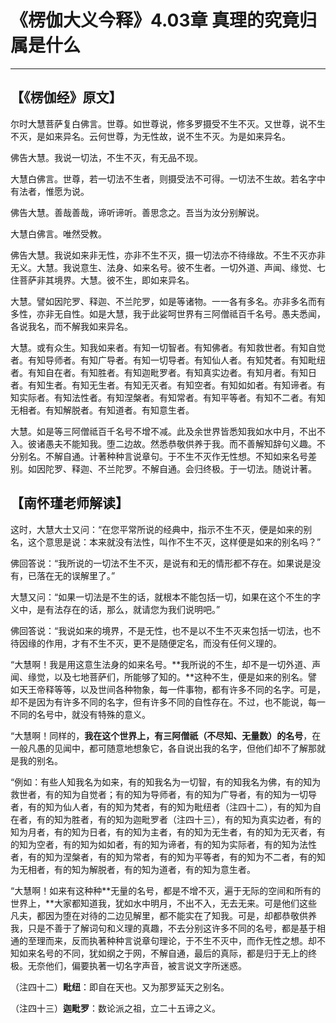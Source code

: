 # 《楞伽大义今释》4.03章 真理的究竟归属是什么

------

## 【《楞伽经》原文】

尔时大慧菩萨复白佛言。世尊。如世尊说，修多罗摄受不生不灭。又世尊，说不生不灭，是如来异名。云何世尊，为无性故，说不生不灭。为是如来异名。

佛告大慧。我说一切法，不生不灭，有无品不现。

大慧白佛言。世尊，若一切法不生者，则摄受法不可得。一切法不生故。若名字中有法者，惟愿为说。

佛告大慧。善哉善哉，谛听谛听。善思念之。吾当为汝分别解说。

大慧白佛言。唯然受教。

佛告大慧。我说如来非无性，亦非不生不灭，摄一切法亦不待缘故。不生不灭亦非无义。大慧。我说意生、法身、如来名号。彼不生者。一切外道、声闻、缘觉、七住菩萨非其境界。大慧。彼不生，即如来异名。

大慧。譬如因陀罗、释迦、不兰陀罗，如是等诸物。一一各有多名。亦非多名而有多性，亦非无自性。如是大慧，我于此娑呵世界有三阿僧祗百千名号。愚夫悉闻，各说我名，而不解我如来异名。

大慧。或有众生。知我如来者。有知一切智者。有知佛者。有知救世者。有知自觉者。有知导师者。有知广导者。有知一切导者。有知仙人者。有知梵者。有知毗纽者。有知自在者。有知胜者。有知迦毗罗者。有知真实边者。有知月者。有知日者。有知生者。有知无生者。有知无灭者。有知空者。有知如如者。有知谛者。有知实际者。有知法性者。有知涅槃者。有知常者。有知平等者。有知不二者。有知无相者。有知解脱者。有知道者。有知意生者。

大慧。如是等三阿僧祗百千名号不增不减。此及余世界皆悉知我如水中月，不出不入。彼诸愚夫不能知我。堕二边故。然悉恭敬供养于我。而不善解知辞句义趣。不分别名。不解自通。计著种种言说章句。于不生不灭作无性想。不知如来名号差别。如因陀罗、释迦、不兰陀罗。不解自通。会归终极。于一切法。随说计著。

## 【南怀瑾老师解读】

这时，大慧大士又问：“在您平常所说的经典中，指示不生不灭，便是如来的别名，这个意思是说：本来就没有法性，叫作不生不灭，这样便是如来的别名吗？”

佛回答说：“我所说的一切法不生不灭，是说有和无的情形都不存在。如果说是没有，已落在无的误解里了。”

大慧又问：“如果一切法是不生的话，就根本不能包括一切，如果在这个不生的字义中，是有法存在的话，那么，就请您为我们说明吧。”

佛回答说：“我说如来的境界，不是无性，也不是以不生不灭来包括一切法，也不待因缘的作用，才有不生不灭，更不是随便定名，而没有任何义理的。

“大慧啊！我是用这意生法身的如来名号。**我所说的不生，却不是一切外道、声闻、缘觉，以及七地菩萨们，所能够了知的。**这种不生，便是如来的别名。譬如天王帝释等等，以及世间各种物象，每一件事物，都有许多不同的名字。可是，却不是因为有许多不同的名字，但有许多不同的自性存在。不过，也不能说，每一不同的名号中，就没有特殊的意义。

“大慧啊！同样的，**我在这个世界上，有三阿僧祇（不尽知、无量数）的名号**，在一般凡愚的见闻中，都可随意地想象它，各自说出我的名字，但他们却不了解那就是我的别名。

“例如：有些人知我名为如来，有的知我名为一切智，有的知我名为佛，有的知为救世者，有的知为自觉者；有的知为导师者，有的知为广导者，有的知为一切导者，有的知为仙人者，有的知为梵者，有的知为毗纽者（注四十二），有的知为自在者，有的知为胜者，有的知为迦毗罗者（注四十三），有的知为真实边者，有的知为月者，有的知为日者，有的知为主者，有的知为无生者，有的知为无灭者，有的知为空者，有的知为如如者，有的知为谛者，有的知为实际者，有的知为法性者，有的知为涅槃者，有的知为常者，有的知为平等者，有的知为不二者，有的知为无相者，有的知为解脱者，有的知为道者，有的知为意生者。

“大慧啊！如来有这种种**无量的名号，都是不增不灭，遍于无际的空间和所有的世界上，**大家都知道我，犹如水中明月，不出不入，无去无来。可是他们这些凡夫，都因为堕在对待的二边见解里，都不能实在了知我。可是，却都恭敬供养我，只是不善于了解词句和义理的真趣，不去分别这许多不同的名号，都是基于相通的至理而来，反而执著种种言说章句理论，于不生不灭中，而作无性之想。却不知如来名号的不同，犹如纲之于网，不解自通，最后的真际，都是归于无上的终极。无奈他们，偏要执著一切名字声音，被言说文字所迷惑。

（注四十二）**毗纽**：即自在天也。又为那罗延天之别名。

（注四十三）**迦毗罗**：数论派之祖，立二十五谛之义。


